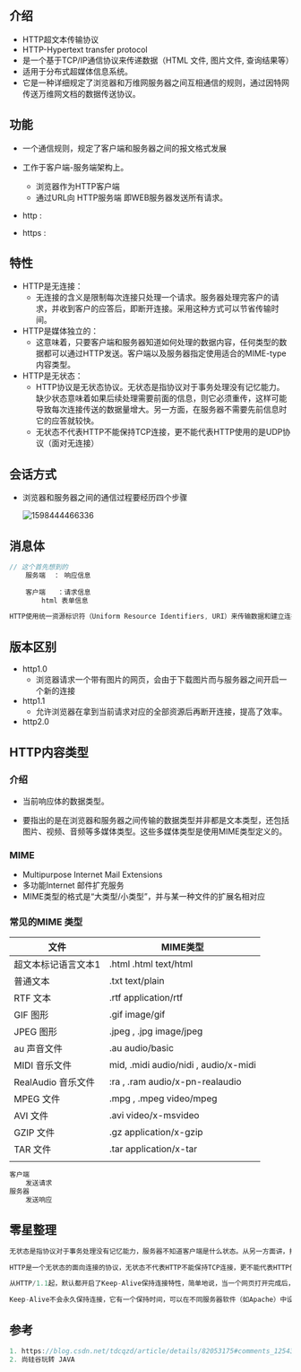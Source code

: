 ## 介绍

*    HTTP超文本传输协议 
*    HTTP-Hypertext transfer protocol 
*   是一个基于TCP/IP通信协议来传递数据（HTML 文件, 图片文件, 查询结果等）
*    适用于分布式超媒体信息系统。 
*    它是一种详细规定了浏览器和万维网服务器之间互相通信的规则，通过因特网传送万维网文档的数据传送协议。 

## 功能

*   一个通信规则，规定了客户端和服务器之间的报文格式发展
*   工作于客户端-服务端架构上。
    *   浏览器作为HTTP客户端
    *   通过URL向 HTTP服务端 即WEB服务器发送所有请求。

*   http : 
*   https : 

## 特性

-   HTTP是无连接：
    -   无连接的含义是限制每次连接只处理一个请求。服务器处理完客户的请求，并收到客户的应答后，即断开连接。采用这种方式可以节省传输时间。
-   HTTP是媒体独立的：
    -   这意味着，只要客户端和服务器知道如何处理的数据内容，任何类型的数据都可以通过HTTP发送。客户端以及服务器指定使用适合的MIME-type内容类型。
-   HTTP是无状态：
    -   HTTP协议是无状态协议。无状态是指协议对于事务处理没有记忆能力。缺少状态意味着如果后续处理需要前面的信息，则它必须重传，这样可能导致每次连接传送的数据量增大。另一方面，在服务器不需要先前信息时它的应答就较快。
    -   无状态不代表HTTP不能保持TCP连接，更不能代表HTTP使用的是UDP协议（面对无连接）

## 会话方式

*   浏览器和服务器之间的通信过程要经历四个步骤

    ![1598444466336](1598444466336.png)

## 消息体

```go
// 这个首先想到的
	服务端  ： 响应信息
			
	客户端   ：请求信息
		html 表单信息

HTTP使用统一资源标识符（Uniform Resource Identifiers, URI）来传输数据和建立连接。
```



## 版本区别

*   http1.0
    *   浏览器请求一个带有图片的网页，会由于下载图片而与服务器之间开启一个新的连接 
*   http1.1
    *    允许浏览器在拿到当前请求对应的全部资源后再断开连接，提高了效率。 
*   http2.0



## HTTP内容类型

### 介绍

*    当前响应体的数据类型。 

*    要指出的是在浏览器和服务器之间传输的数据类型并非都是文本类型，还包括图片、视频、音频等多媒体类型。这些多媒体类型是使用MIME类型定义的。

### MIME

*   Multipurpose Internet Mail Extensions
*    多功能Internet 邮件扩充服务 
*    MIME类型的格式是“大类型/小类型”，并与某一种文件的扩展名相对应 

### 常见的MIME 类型

| 文件                | MIME类型                             |
| ------------------- | ------------------------------------ |
| 超文本标记语言文本1 | .html  .html text/html               |
| 普通文本            | .txt text/plain                      |
| RTF 文本            | .rtf application/rtf                 |
| GIF 图形            | .gif image/gif                       |
| JPEG 图形           | .jpeg , .jpg image/jpeg              |
| au 声音文件         | .au audio/basic                      |
| MIDI 音乐文件       | mid, .midi audio/nidi , audio/x-midi |
| RealAudio 音乐文件  | :ra , .ram audio/x-pn-realaudio      |
| MPEG 文件           | .mpg , .mpeg video/mpeg              |
| AVI 文件            | .avi video/x-msvideo                 |
| GZIP 文件           | .gz application/x-gzip               |
| TAR 文件            | .tar application/x-tar               |
|                     |                                      |



```go
客户端
	发送请求
服务器
	发送响应
```



## 零星整理

```go
无状态是指协议对于事务处理没有记忆能力，服务器不知道客户端是什么状态。从另一方面讲，打开一个服务器上的网页和你之前打开这个服务器上的网页之间没有任何联系。

HTTP是一个无状态的面向连接的协议，无状态不代表HTTP不能保持TCP连接，更不能代表HTTP使用的是UDP协议（面对无连接）。

从HTTP/1.1起，默认都开启了Keep-Alive保持连接特性，简单地说，当一个网页打开完成后，客户端和服务器之间用于传输HTTP数据的TCP连接不会关闭，如果客户端再次访问这个服务器上的网页，会继续使用这一条已经建立的TCP连接。

Keep-Alive不会永久保持连接，它有一个保持时间，可以在不同服务器软件（如Apache）中设置这个时间。
```



## 参考

```go
1. https://blog.csdn.net/tdcqzd/article/details/82053175#comments_12543588
2. 尚硅谷玩转 JAVA
```



















































































































































